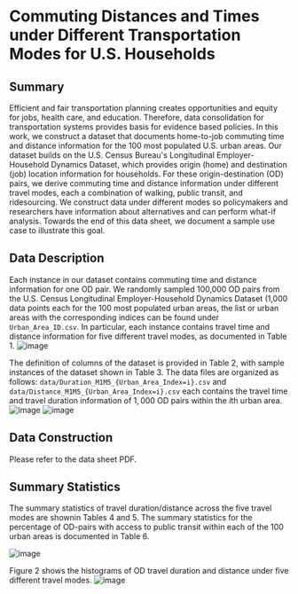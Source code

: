# Commuting Distances and Times under Different Transportation Modes for U.S. Households

## Summary

Efficient and fair transportation planning creates opportunities and equity for jobs, health care, and education.
Therefore, data consolidation for transportation systems provides basis for evidence based policies. In this work, we construct a dataset that documents home-to-job commuting time and distance information for the 100 most populated U.S. urban areas. Our dataset builds on the U.S. Census Bureau's Longitudinal Employer-Household Dynamics Dataset, which provides origin (home) and destination (job) location information for households. For these origin-destination (OD) pairs, we derive commuting time and distance information under different travel modes, each a combination of walking, public transit, and ridesourcing. We construct data under different modes so policymakers and researchers have information about alternatives and can perform what-if analysis. Towards the end of this data sheet, we document a sample use case to illustrate this goal. 

## Data Description

Each instance in our dataset contains commuting time and distance information for one OD pair. We randomly sampled 100,000 OD pairs from the U.S. Census Longitudinal Employer-Household Dynamics Dataset (1,000 data points each for the 100 most populated urban areas, the list or urban areas with the corresponding indices can be found under `Urban_Area_ID.csv`.
In particular, each instance contains travel time and distance information for five different travel modes, as documented in Table 1. 
![image](https://user-images.githubusercontent.com/14277518/124179047-3da7ac80-da80-11eb-864c-876ea8c7768e.png)

The definition of columns of the dataset is provided in Table 2, with sample instances of the dataset shown in Table 3. The data files are organized as follows: `data/Duration_M1M5_{Urban_Area_Index=i}.csv` and `data/Distance_M1M5_{Urban_Area_Index=i}.csv` each contains the travel time and travel duration information of $1,000$ OD pairs within the $i$th urban area.
![image](https://user-images.githubusercontent.com/14277518/124179197-79db0d00-da80-11eb-9cd4-486a2eb9ae22.png)
![image](https://user-images.githubusercontent.com/14277518/124179218-82334800-da80-11eb-8997-427a04ffe4a2.png)


## Data Construction

Please refer to the data sheet PDF.

## Summary Statistics

The summary statistics of travel duration/distance across the five travel modes are shownin Tables 4 and 5. The summary statistics for the percentage of OD-pairs with access to public transit within each of the 100 urban areas is documented in Table 6.

![image](https://user-images.githubusercontent.com/14277518/124179379-ca526a80-da80-11eb-9365-6e17e27104bb.png)

Figure 2 shows the histograms of OD travel duration and distance under five different travel modes.
![image](https://user-images.githubusercontent.com/14277518/124179520-f837af00-da80-11eb-8411-1f1e823e6f75.png)
